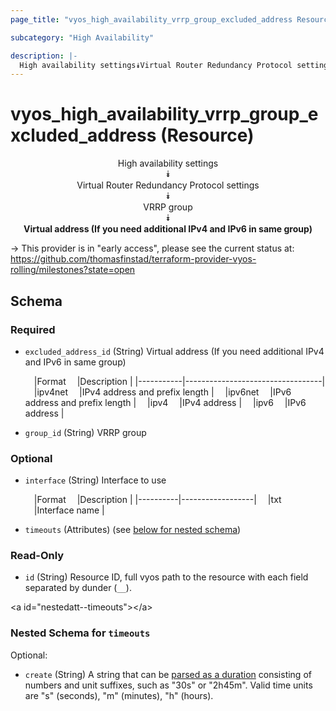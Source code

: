 ```yaml
---
page_title: "vyos_high_availability_vrrp_group_excluded_address Resource - vyos"

subcategory: "High Availability"

description: |- 
  High availability settings⯯Virtual Router Redundancy Protocol settings⯯VRRP group⯯Virtual address (If you need additional IPv4 and IPv6 in same group)
---
```


# vyos_high_availability_vrrp_group_excluded_address (Resource)
<center>

High availability settings  
⯯  
Virtual Router Redundancy Protocol settings  
⯯  
VRRP group  
⯯  
**Virtual address (If you need additional IPv4 and IPv6 in same group)**


</center>

-> This provider is in "early access", please see the current status at: https://github.com/thomasfinstad/terraform-provider-vyos-rolling/milestones?state=open

## Schema

### Required

- `excluded_address_id` (String) Virtual address (If you need additional IPv4 and IPv6 in same group)

    &emsp;|Format   &emsp;|Description                     |
    |-----------|----------------------------------|
    &emsp;|ipv4net  &emsp;|IPv4 address and prefix length  |
    &emsp;|ipv6net  &emsp;|IPv6 address and prefix length  |
    &emsp;|ipv4     &emsp;|IPv4 address                    |
    &emsp;|ipv6     &emsp;|IPv6 address                    |
- `group_id` (String) VRRP group

### Optional

- `interface` (String) Interface to use

    &emsp;|Format  &emsp;|Description     |
    |----------|------------------|
    &emsp;|txt     &emsp;|Interface name  |
- `timeouts` (Attributes) (see [below for nested schema](#nestedatt--timeouts))

### Read-Only

- `id` (String) Resource ID, full vyos path to the resource with each field separated by dunder (`__`).

&lt;a id=&#34;nestedatt--timeouts&#34;&gt;&lt;/a&gt;
### Nested Schema for `timeouts`

Optional:

- `create` (String) A string that can be [parsed as a duration](https://pkg.go.dev/time#ParseDuration) consisting of numbers and unit suffixes, such as &#34;30s&#34; or &#34;2h45m&#34;. Valid time units are &#34;s&#34; (seconds), &#34;m&#34; (minutes), &#34;h&#34; (hours).  
